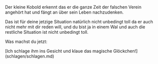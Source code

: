 Der kleine Kobold erkennt das er die ganze Zeit der falschen Verein angehört hat und fängt an über sein
Leben nachzudenken. 

Das ist für deine jetzige Situation natürlich nicht unbedingt toll da er auch nicht mehr mit dir reden will,
und du bist ja in einem Wal und auch die restliche Situation ist nicht unbedingt toll. 

Was machst du jetzt:

[Ich schlage ihm ins Gesicht und klaue das magische  Glöckchen!] (schlagen/schlagen.md)